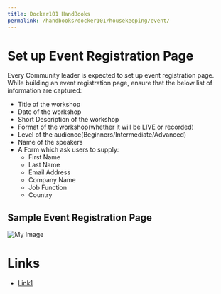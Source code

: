 ```yaml
---
title: Docker101 HandBooks
permalink: /handbooks/docker101/housekeeping/event/
---
```


# Set up Event Registration Page

Every Community leader is expected to set up event registration page. While building an event registration page, ensure that the below list of information are captured:

- Title of the workshop
- Date of the workshop
- Short Description of the workshop
- Format of the workshop(whether it will be LIVE or recorded)
- Level of the audience(Beginners/Intermediate/Advanced)
- Name of the speakers
- A Form which ask users to supply:
   - First Name
   - Last Name
   - Email Address
   - Company Name
   - Job Function
   - Country



## Sample Event Registration Page


![My Image](/Screenshot%202021-01-13%20at%204.12.47%20PM.png)

# Links

- [Link1](https://goto.docker.com/workshop-getting-started-with-docker-210119.html?utm_medium=website)
